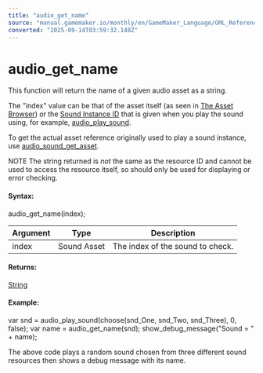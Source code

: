 ```yaml
---
title: "audio_get_name"
source: "manual.gamemaker.io/monthly/en/GameMaker_Language/GML_Reference/Asset_Management/Audio/audio_get_name.htm"
converted: "2025-09-14T03:59:32.148Z"
---
```


# audio\_get\_name

This function will return the name of a given audio asset as a string.

The "index" value can be that of the asset itself (as seen in [The Asset Browser](../../../../Introduction/The_Asset_Browser.md)) or the [Sound Instance ID](audio_play_sound.md) that is given when you play the sound using, for example, [audio\_play\_sound](audio_play_sound.md).

To get the actual asset reference originally used to play a sound instance, use [audio\_sound\_get\_asset](audio_sound_get_asset.md).

NOTE The string returned is _not_ the same as the resource ID and cannot be used to access the resource itself, so should only be used for displaying or error checking.

#### Syntax:

audio\_get\_name(index);

| Argument | Type | Description |
| --- | --- | --- |
| index | Sound Asset | The index of the sound to check. |

#### Returns:

[String](../../../GML_Overview/Data_Types.md)

#### Example:

var snd = audio\_play\_sound(choose(snd\_One, snd\_Two, snd\_Three), 0, false);
var name = audio\_get\_name(snd);
show\_debug\_message("Sound = " + name);

The above code plays a random sound chosen from three different sound resources then shows a debug message with its name.